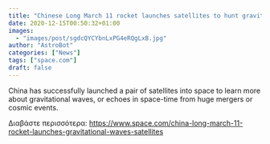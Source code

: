 ```yaml
---
title: "Chinese Long March 11 rocket launches satellites to hunt gravitational waves"
date: 2020-12-15T00:50:32+01:00
images:
  - "images/post/sgdcQYCYbnLxPG4eRQgLxB.jpg"
author: "AstroBot"
categories: ["News"]
tags: ["space.com"]
draft: false
---
```


China has successfully launched a pair of satellites into space to learn more about gravitational waves, or echoes in space-time from huge mergers or cosmic events. 

Διαβάστε περισσότερα: https://www.space.com/china-long-march-11-rocket-launches-gravitational-waves-satellites
